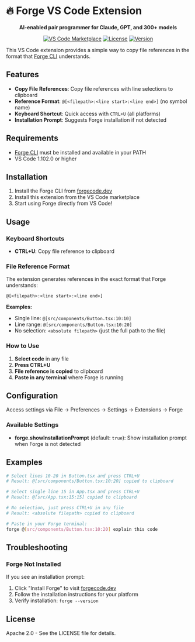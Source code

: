 # 🔥 Forge VS Code Extension

<div align="center">

**AI-enabled pair programmer for Claude, GPT, and 300+ models**

[![VS Code Marketplace](https://img.shields.io/badge/VS%20Code-Marketplace-blue?logo=visual-studio-code)](https://marketplace.visualstudio.com/)
[![License](https://img.shields.io/badge/License-MIT-green.svg)](LICENSE)
[![Version](https://img.shields.io/badge/Version-0.4.0-orange.svg)](package.json)

</div>

<!-- ![Demo](images/Animation.gif) -->

This VS Code extension provides a simple way to copy file references in the format that [Forge CLI](https://forgecode.dev) understands.

## Features

- **Copy File References**: Copy file references with line selections to clipboard
- **Reference Format**: `@[<filepath>:<line start>:<line end>]` (no symbol name)
- **Keyboard Shortcut**: Quick access with `CTRL+U` (all platforms)
- **Installation Prompt**: Suggests Forge installation if not detected

## Requirements

- [Forge CLI](https://forgecode.dev) must be installed and available in your PATH
- VS Code 1.102.0 or higher

## Installation

1. Install the Forge CLI from [forgecode.dev](https://forgecode.dev)
2. Install this extension from the VS Code marketplace
3. Start using Forge directly from VS Code!

## Usage

### Keyboard Shortcuts

- **CTRL+U**: Copy file reference to clipboard

### File Reference Format

The extension generates references in the exact format that Forge understands:

```
@[<filepath>:<line start>:<line end>]
```

**Examples:**

- Single line: `@[src/components/Button.tsx:10:10]`
- Line range: `@[src/components/Button.tsx:10:20]`
- No selection: `<absolute filepath>` (just the full path to the file)

### How to Use

1. **Select code** in any file
2. **Press CTRL+U**
3. **File reference is copied** to clipboard
4. **Paste in any terminal** where Forge is running

## Configuration

Access settings via File → Preferences → Settings → Extensions → Forge

### Available Settings

- **forge.showInstallationPrompt** (default: `true`): Show installation prompt when Forge is not detected

## Examples

```bash
# Select lines 10-20 in Button.tsx and press CTRL+U
# Result: @[src/components/Button.tsx:10:20] copied to clipboard

# Select single line 15 in App.tsx and press CTRL+U
# Result: @[src/App.tsx:15:15] copied to clipboard

# No selection, just press CTRL+U in any file
# Result: <absolute filepath> copied to clipboard

# Paste in your Forge terminal:
forge @[src/components/Button.tsx:10:20] explain this code
```

## Troubleshooting

### Forge Not Installed

If you see an installation prompt:

1. Click "Install Forge" to visit [forgecode.dev](https://forgecode.dev)
2. Follow the installation instructions for your platform
3. Verify installation: `forge --version`

## License

Apache 2.0 - See the LICENSE file for details.
